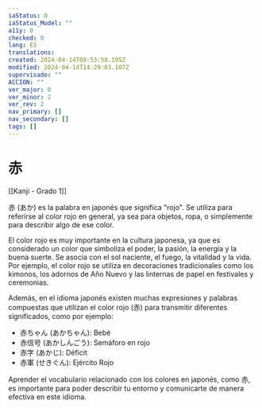 ```yaml
---
iaStatus: 0
iaStatus_Model: ""
a11y: 0
checked: 0
lang: ES
translations: 
created: 2024-04-14T00:53:58.195Z
modified: 2024-04-14T14:29:03.107Z
supervisado: ""
ACCION: ""
ver_major: 0
ver_minor: 2
ver_rev: 2
nav_primary: []
nav_secondary: []
tags: []
---
```

# 赤

[[Kanji - Grado 1]]

赤 (あか) es la palabra en japonés que significa "rojo". Se utiliza para referirse al color rojo en general, ya sea para objetos, ropa, o simplemente para describir algo de ese color.

El color rojo es muy importante en la cultura japonesa, ya que es considerado un color que simboliza el poder, la pasión, la energía y la buena suerte. Se asocia con el sol naciente, el fuego, la vitalidad y la vida. Por ejemplo, el color rojo se utiliza en decoraciones tradicionales como los kimonos, los adornos de Año Nuevo y las linternas de papel en festivales y ceremonias.

Además, en el idioma japonés existen muchas expresiones y palabras compuestas que utilizan el color rojo (赤) para transmitir diferentes significados, como por ejemplo:

- 赤ちゃん (あかちゃん): Bebé
- 赤信号 (あかしんごう): Semáforo en rojo
- 赤字 (あかじ): Déficit
- 赤軍 (せきぐん): Ejército Rojo

Aprender el vocabulario relacionado con los colores en japonés, como 赤, es importante para poder describir tu entorno y comunicarte de manera efectiva en este idioma.
